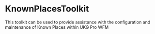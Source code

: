 # KnownPlacesToolkit
This toolkit can be used to provide assistance with the configuration and maintenance of Known Places within UKG Pro WFM
